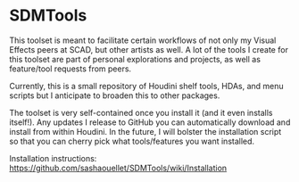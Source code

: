 # SDMTools
This toolset is meant to facilitate certain workflows of not only my Visual Effects peers at SCAD, but other artists as well. A lot of the tools I create for this toolset are part of personal explorations and projects, as well as feature/tool requests from peers.

Currently, this is a small repository of Houdini shelf tools, HDAs, and menu scripts but I anticipate to broaden this to other packages.

The toolset is very self-contained once you install it (and it even installs itself!). Any updates I release to GitHub you can automatically download and install from within Houdini. In the future, I will bolster the installation script so that you can cherry pick what tools/features you want installed.

Installation instructions: https://github.com/sashaouellet/SDMTools/wiki/Installation
